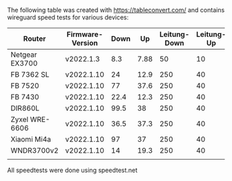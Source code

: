 The following table was created with https://tableconvert.com/
and contains wireguard speed tests for various devices:

| Router         | Firmware-Version | Down | Up   | Leitung-Down | Leitung-Up |
|----------------|------------------|------|------|--------------|------------|
| Netgear EX3700 | v2022.1.3        | 8.3  | 7.88 | 50           | 10         |
| FB 7362 SL     | v2022.1.10       | 24   | 12.9 | 250          | 40         |
| FB 7520        | v2022.1.10       | 77   | 37.6 | 250          | 40         |
| FB 7430        | v2022.1.10       | 22.4 | 12.3 | 250          | 40         |
| DIR860L        | v2022.1.10       | 99.5 | 38   | 250          | 40         |
| Zyxel WRE-6606 | v2022.1.10       | 36.5 | 37.3 | 250          | 40         |
| Xiaomi Mi4a    | v2022.1.10       | 97   | 37   | 250          | 40         |
| WNDR3700v2     | v2022.1.10       | 14   | 19.3 | 250          | 40         |
|                |                  |      |      |              |            |

All speedtests were done using speedtest.net
